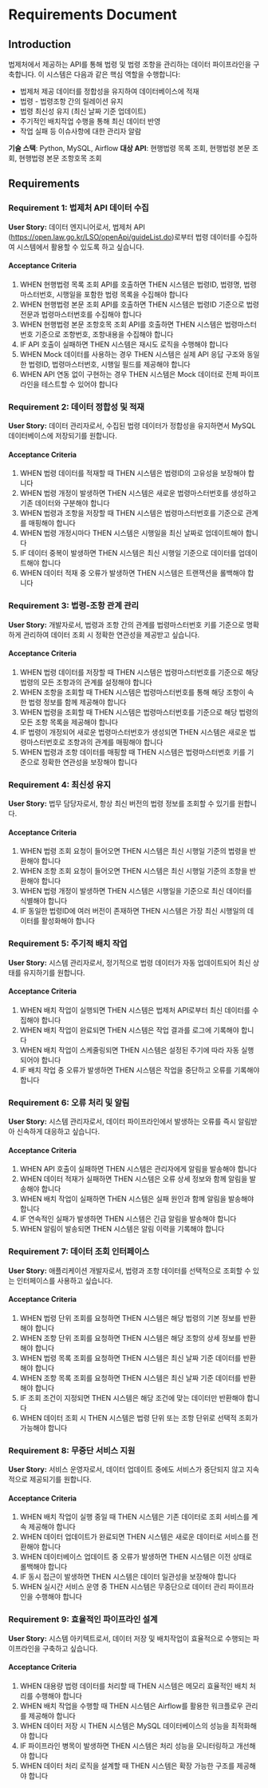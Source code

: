 # Requirements Document

## Introduction

법제처에서 제공하는 API를 통해 법령 및 법령 조항을 관리하는 데이터 파이프라인을 구축합니다. 이 시스템은 다음과 같은 핵심 역할을 수행합니다:

- 법제처 제공 데이터를 정합성을 유지하여 데이터베이스에 적재
- 법령 - 법령조항 간의 릴레이션 유지  
- 법령 최신성 유지 (최신 날짜 기준 업데이트)
- 주기적인 배치작업 수행을 통해 최신 데이터 반영
- 작업 실패 등 이슈사항에 대한 관리자 알람

**기술 스택**: Python, MySQL, Airflow
**대상 API**: 현행법령 목록 조회, 현행법령 본문 조회, 현행법령 본문 조항호목 조회

## Requirements

### Requirement 1: 법제처 API 데이터 수집

**User Story:** 데이터 엔지니어로서, 법제처 API (https://open.law.go.kr/LSO/openApi/guideList.do)로부터 법령 데이터를 수집하여 시스템에서 활용할 수 있도록 하고 싶습니다.

#### Acceptance Criteria

1. WHEN 현행법령 목록 조회 API를 호출하면 THEN 시스템은 법령ID, 법령명, 법령마스터번호, 시행일을 포함한 법령 목록을 수집해야 합니다
2. WHEN 현행법령 본문 조회 API를 호출하면 THEN 시스템은 법령ID 기준으로 법령 전문과 법령마스터번호를 수집해야 합니다
3. WHEN 현행법령 본문 조항호목 조회 API를 호출하면 THEN 시스템은 법령마스터번호 기준으로 조항번호, 조항내용을 수집해야 합니다
4. IF API 호출이 실패하면 THEN 시스템은 재시도 로직을 수행해야 합니다
5. WHEN Mock 데이터를 사용하는 경우 THEN 시스템은 실제 API 응답 구조와 동일한 법령ID, 법령마스터번호, 시행일 필드를 제공해야 합니다
6. WHEN API 연동 없이 구현하는 경우 THEN 시스템은 Mock 데이터로 전체 파이프라인을 테스트할 수 있어야 합니다

### Requirement 2: 데이터 정합성 및 적재

**User Story:** 데이터 관리자로서, 수집된 법령 데이터가 정합성을 유지하면서 MySQL 데이터베이스에 저장되기를 원합니다.

#### Acceptance Criteria

1. WHEN 법령 데이터를 적재할 때 THEN 시스템은 법령ID의 고유성을 보장해야 합니다
2. WHEN 법령 개정이 발생하면 THEN 시스템은 새로운 법령마스터번호를 생성하고 기존 데이터와 구분해야 합니다
3. WHEN 법령과 조항을 저장할 때 THEN 시스템은 법령마스터번호를 기준으로 관계를 매핑해야 합니다
4. WHEN 법령 개정시마다 THEN 시스템은 시행일을 최신 날짜로 업데이트해야 합니다
5. IF 데이터 중복이 발생하면 THEN 시스템은 최신 시행일 기준으로 데이터를 업데이트해야 합니다
6. WHEN 데이터 적재 중 오류가 발생하면 THEN 시스템은 트랜잭션을 롤백해야 합니다

### Requirement 3: 법령-조항 관계 관리

**User Story:** 개발자로서, 법령과 조항 간의 관계를 법령마스터번호 키를 기준으로 명확하게 관리하여 데이터 조회 시 정확한 연관성을 제공받고 싶습니다.

#### Acceptance Criteria

1. WHEN 법령 데이터를 저장할 때 THEN 시스템은 법령마스터번호를 기준으로 해당 법령의 모든 조항과의 관계를 설정해야 합니다
2. WHEN 조항을 조회할 때 THEN 시스템은 법령마스터번호를 통해 해당 조항이 속한 법령 정보를 함께 제공해야 합니다
3. WHEN 법령을 조회할 때 THEN 시스템은 법령마스터번호를 기준으로 해당 법령의 모든 조항 목록을 제공해야 합니다
4. IF 법령이 개정되어 새로운 법령마스터번호가 생성되면 THEN 시스템은 새로운 법령마스터번호로 조항과의 관계를 매핑해야 합니다
5. WHEN 법령과 조항 데이터를 매핑할 때 THEN 시스템은 법령마스터번호 키를 기준으로 정확한 연관성을 보장해야 합니다

### Requirement 4: 최신성 유지

**User Story:** 법무 담당자로서, 항상 최신 버전의 법령 정보를 조회할 수 있기를 원합니다.

#### Acceptance Criteria

1. WHEN 법령 조회 요청이 들어오면 THEN 시스템은 최신 시행일 기준의 법령을 반환해야 합니다
2. WHEN 조항 조회 요청이 들어오면 THEN 시스템은 최신 시행일 기준의 조항을 반환해야 합니다
3. WHEN 법령 개정이 발생하면 THEN 시스템은 시행일을 기준으로 최신 데이터를 식별해야 합니다
4. IF 동일한 법령ID에 여러 버전이 존재하면 THEN 시스템은 가장 최신 시행일의 데이터를 활성화해야 합니다

### Requirement 5: 주기적 배치 작업

**User Story:** 시스템 관리자로서, 정기적으로 법령 데이터가 자동 업데이트되어 최신 상태를 유지하기를 원합니다.

#### Acceptance Criteria

1. WHEN 배치 작업이 실행되면 THEN 시스템은 법제처 API로부터 최신 데이터를 수집해야 합니다
2. WHEN 배치 작업이 완료되면 THEN 시스템은 작업 결과를 로그에 기록해야 합니다
3. WHEN 배치 작업이 스케줄링되면 THEN 시스템은 설정된 주기에 따라 자동 실행되어야 합니다
4. IF 배치 작업 중 오류가 발생하면 THEN 시스템은 작업을 중단하고 오류를 기록해야 합니다

### Requirement 6: 오류 처리 및 알림

**User Story:** 시스템 관리자로서, 데이터 파이프라인에서 발생하는 오류를 즉시 알림받아 신속하게 대응하고 싶습니다.

#### Acceptance Criteria

1. WHEN API 호출이 실패하면 THEN 시스템은 관리자에게 알림을 발송해야 합니다
2. WHEN 데이터 적재가 실패하면 THEN 시스템은 오류 상세 정보와 함께 알림을 발송해야 합니다
3. WHEN 배치 작업이 실패하면 THEN 시스템은 실패 원인과 함께 알림을 발송해야 합니다
4. IF 연속적인 실패가 발생하면 THEN 시스템은 긴급 알림을 발송해야 합니다
5. WHEN 알림이 발송되면 THEN 시스템은 알림 이력을 기록해야 합니다

### Requirement 7: 데이터 조회 인터페이스

**User Story:** 애플리케이션 개발자로서, 법령과 조항 데이터를 선택적으로 조회할 수 있는 인터페이스를 사용하고 싶습니다.

#### Acceptance Criteria

1. WHEN 법령 단위 조회를 요청하면 THEN 시스템은 해당 법령의 기본 정보를 반환해야 합니다
2. WHEN 조항 단위 조회를 요청하면 THEN 시스템은 해당 조항의 상세 정보를 반환해야 합니다
3. WHEN 법령 목록 조회를 요청하면 THEN 시스템은 최신 날짜 기준 데이터를 반환해야 합니다
4. WHEN 조항 목록 조회를 요청하면 THEN 시스템은 최신 날짜 기준 데이터를 반환해야 합니다
5. IF 조회 조건이 지정되면 THEN 시스템은 해당 조건에 맞는 데이터만 반환해야 합니다
6. WHEN 데이터 조회 시 THEN 시스템은 법령 단위 또는 조항 단위로 선택적 조회가 가능해야 합니다

### Requirement 8: 무중단 서비스 지원

**User Story:** 서비스 운영자로서, 데이터 업데이트 중에도 서비스가 중단되지 않고 지속적으로 제공되기를 원합니다.

#### Acceptance Criteria

1. WHEN 배치 작업이 실행 중일 때 THEN 시스템은 기존 데이터로 조회 서비스를 계속 제공해야 합니다
2. WHEN 데이터 업데이트가 완료되면 THEN 시스템은 새로운 데이터로 서비스를 전환해야 합니다
3. WHEN 데이터베이스 업데이트 중 오류가 발생하면 THEN 시스템은 이전 상태로 롤백해야 합니다
4. IF 동시 접근이 발생하면 THEN 시스템은 데이터 일관성을 보장해야 합니다
5. WHEN 실시간 서비스 운영 중 THEN 시스템은 무중단으로 데이터 관리 파이프라인을 수행해야 합니다

### Requirement 9: 효율적인 파이프라인 설계

**User Story:** 시스템 아키텍트로서, 데이터 저장 및 배치작업이 효율적으로 수행되는 파이프라인을 구축하고 싶습니다.

#### Acceptance Criteria

1. WHEN 대용량 법령 데이터를 처리할 때 THEN 시스템은 메모리 효율적인 배치 처리를 수행해야 합니다
2. WHEN 배치 작업을 수행할 때 THEN 시스템은 Airflow를 활용한 워크플로우 관리를 제공해야 합니다
3. WHEN 데이터 저장 시 THEN 시스템은 MySQL 데이터베이스의 성능을 최적화해야 합니다
4. IF 파이프라인 병목이 발생하면 THEN 시스템은 처리 성능을 모니터링하고 개선해야 합니다
5. WHEN 데이터 처리 로직을 설계할 때 THEN 시스템은 확장 가능한 구조를 제공해야 합니다